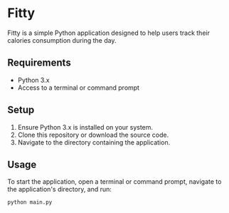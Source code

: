# Fitty

Fitty is a simple Python application designed to help users track their calories consumption during the day.

## Requirements

- Python 3.x
- Access to a terminal or command prompt

## Setup

1. Ensure Python 3.x is installed on your system.
2. Clone this repository or download the source code.
3. Navigate to the directory containing the application.

## Usage

To start the application, open a terminal or command prompt, navigate to the application's directory, and run:

```bash
python main.py
